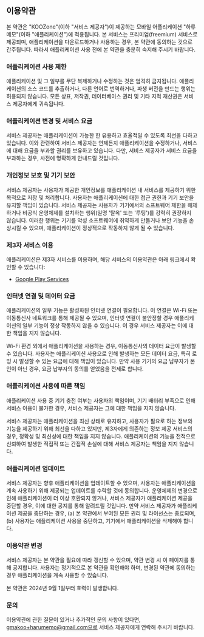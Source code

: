 ## 이용약관

본 약관은 "KOOZone"(이하 "서비스 제공자")이 제공하는 모바일 어플리케이션 "하루 메모"(이하 "애플리케이션")에 적용됩니다. 본 서비스는 프리미엄(freemium) 서비스로 제공되며, 애플리케이션을 다운로드하거나 사용하는 경우, 본 약관에 동의하는 것으로 간주됩니다. 따라서 애플리케이션 사용 전에 본 약관을 충분히 숙지해 주시기 바랍니다.

### 애플리케이션 사용 제한

애플리케이션 및 그 일부를 무단 복제하거나 수정하는 것은 엄격히 금지됩니다. 애플리케이션의 소스 코드를 추출하거나, 다른 언어로 번역하거나, 파생 버전을 만드는 행위는 허용되지 않습니다. 모든 상표, 저작권, 데이터베이스 권리 및 기타 지적 재산권은 서비스 제공자에게 귀속됩니다.

### 애플리케이션 변경 및 서비스 요금

서비스 제공자는 애플리케이션이 가능한 한 유용하고 효율적일 수 있도록 최선을 다하고 있습니다. 이와 관련하여 서비스 제공자는 언제든지 애플리케이션을 수정하거나, 서비스에 대해 요금을 부과할 권리를 보유하고 있습니다. 다만, 서비스 제공자가 서비스 요금을 부과하는 경우, 사전에 명확하게 안내드릴 것입니다.

### 개인정보 보호 및 기기 보안

서비스 제공자는 사용자가 제공한 개인정보를 애플리케이션 내 서비스를 제공하기 위한 목적으로 저장 및 처리합니다. 사용자는 애플리케이션에 대한 접근 권한과 기기 보안을 유지할 책임이 있습니다. 서비스 제공자는 사용자가 기기에서의 소프트웨어 제한을 해제하거나 비공식 운영체제를 설치하는 행위(일명 '탈옥' 또는 '루팅')를 강력히 권장하지 않습니다. 이러한 행위는 기기를 악성 소프트웨어에 취약하게 만들거나 보안 기능을 손상시킬 수 있으며, 애플리케이션이 정상적으로 작동하지 않게 될 수 있습니다.

### 제3자 서비스 이용

애플리케이션은 제3자 서비스를 이용하며, 해당 서비스의 이용약관은 아래 링크에서 확인할 수 있습니다:

-   [Google Play Services](https://policies.google.com/terms)

### 인터넷 연결 및 데이터 요금

애플리케이션의 일부 기능은 활성화된 인터넷 연결이 필요합니다. 이 연결은 Wi-Fi 또는 이동통신사 네트워크를 통해 제공될 수 있으며, 인터넷 연결이 불안정할 경우 애플리케이션의 일부 기능이 정상 작동하지 않을 수 있습니다. 이 경우 서비스 제공자는 이에 대한 책임을 지지 않습니다.

Wi-Fi 환경 외에서 애플리케이션을 사용하는 경우, 이동통신사의 데이터 요금이 발생할 수 있습니다. 사용자는 애플리케이션 사용으로 인해 발생하는 모든 데이터 요금, 특히 로밍 시 발생할 수 있는 요금에 대해 책임이 있습니다. 만약 사용 기기의 요금 납부자가 본인이 아닌 경우, 요금 납부자의 동의를 얻었음을 전제로 합니다.

### 애플리케이션 사용에 따른 책임

애플리케이션 사용 중 기기 충전 여부는 사용자의 책임이며, 기기 배터리 부족으로 인해 서비스 이용이 불가한 경우, 서비스 제공자는 그에 대한 책임을 지지 않습니다.

서비스 제공자는 애플리케이션을 최신 상태로 유지하고, 사용자가 필요로 하는 정보와 기능을 제공하기 위해 최선을 다하고 있지만, 제3자에게 의존하는 정보 제공 서비스의 경우, 정확성 및 최신성에 대한 책임을 지지 않습니다. 애플리케이션의 기능을 전적으로 신뢰하여 발생한 직접적 또는 간접적 손실에 대해 서비스 제공자는 책임을 지지 않습니다.

### 애플리케이션 업데이트

서비스 제공자는 향후 애플리케이션을 업데이트할 수 있으며, 사용자는 애플리케이션을 계속 사용하기 위해 제공되는 업데이트를 수락할 것에 동의합니다. 운영체제의 변경으로 인해 애플리케이션이 더 이상 호환되지 않거나, 서비스 제공자가 애플리케이션 제공을 중단할 경우, 이에 대한 공지를 통해 알려드릴 것입니다. 만약 서비스 제공자가 애플리케이션 제공을 중단하는 경우, (a) 본 약관에서 부여된 모든 권리 및 라이선스는 종료되며, (b) 사용자는 애플리케이션 사용을 중단하고, 기기에서 애플리케이션을 삭제해야 합니다.

### 이용약관 변경

서비스 제공자는 본 약관을 필요에 따라 갱신할 수 있으며, 약관 변경 시 이 페이지를 통해 공지합니다. 사용자는 정기적으로 본 약관을 확인해야 하며, 변경된 약관에 동의하는 경우 애플리케이션을 계속 사용할 수 있습니다.

본 약관은 2024년 9월 1일부터 효력이 발생합니다.

### 문의

이용약관에 관한 질문이 있거나 추가적인 문의 사항이 있다면, gmakoo+harumemo@gmail.com으로 서비스 제공자에게 연락해 주시기 바랍니다.
